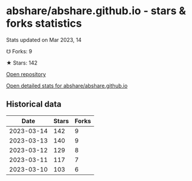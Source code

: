 # abshare/abshare.github.io - stars & forks statistics

Stats updated on Mar 2023, 14

☋ Forks: 9

★ Stars: 142

[Open repository](https://github.com/abshare/abshare.github.io)

[Open detailed stats for abshare/abshare.github.io](https://reviewgithub.com/rep/abshare/abshare.github.io)

## Historical data
| Date | Stars | Forks |
|------|-------|-------|
| 2023-03-14 | 142 | 9 | 
| 2023-03-13 | 140 | 9 | 
| 2023-03-12 | 129 | 8 | 
| 2023-03-11 | 117 | 7 | 
| 2023-03-10 | 103 | 6 | 

